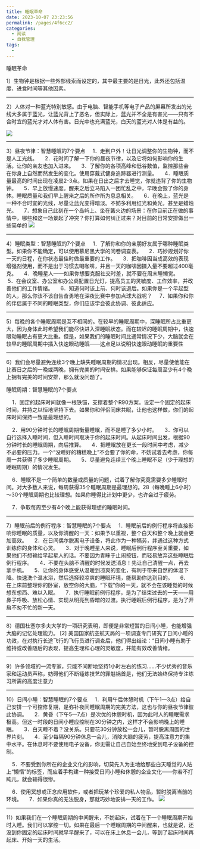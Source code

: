 ```yaml
---
title: 睡眠革命
date: 2023-10-07 23:23:56
permalink: /pages/4f6cc2/
categories:
  - 阅读
  - 自我管理
tags:
  - 
---
```

睡眠革命

1）生物钟是根据一些外部线索而设定的，其中最主要的是日光，此外还包括温度、进食时间等其他因素。

* * *

2）人体对一种蓝光特别敏感。由于电脑、智能手机等电子产品的屏幕所发出的光线大多属于蓝光，让蓝光背上了恶名，但实际上，蓝光并不全是有害光——只有不合时宜的蓝光才对人体有害。日光中也充满蓝光，白天的蓝光对人体是有益的。

![](../../_resources/ea1ef5a9c3dcbcb14232be0c2ba30737.png)

* * *

3）昼夜节律：智慧睡眠的7个要点
    1．走到户外！让日光调整你的生物钟，而不是人工光线。
    2．花时间了解一下你的昼夜节律，以及它将如何影响你的生活。让你的亲友也加入进来。
    3．了解你的各项高峰和低谷数值，监控那些会在你身上自然而然发生的变化。使用穿戴式健身追踪器进行测量。
    4．睡眠质量最高的时间出现在凌晨2-3点。如果在日出之后才去睡觉，你就违背了你的生物钟。
    5．早上放慢速度。醒来之后立马陷入一团忙乱之中，早晚会毁了你的身体。睡眠质量和我们早上醒来之后的所作所为息息相关。
    6．在晚上，蓝光是一种不合时宜的光线，尽量让蓝光变得暗淡。不妨多利用红光和黄光，甚至是蜡烛光。
    7．想象自己此刻在一个岛屿上、坐在篝火边的场景：在你目前正在做的事情中，哪些和这一场景起了冲突？你打算如何纠正过来？对目前的日常安排做出一些简单的
![](../../_resources/5fc694902b48a72883dba151c360f819.png)

* * *

4）睡眠类型：智慧睡眠的7个要点
    1．了解你和你的亲朋好友属于哪种睡眠类型。如果你不能确定，可以使用慕尼黑大学的问卷调查表。
    2．巧妙规划好你一天的日程，在你状态最佳时做最重要的工作。
    3．把咖啡因当成高效的表现增强剂使用，而不是出于习惯去喝咖啡，并且一天的咖啡因摄入量不要超过400毫克。
    4．晚睡星人——如果你想要克服社交时差，就不要在周末睡懒觉。
    5．在会议室、办公室和办公桌配置日光灯，提高员工的灵敏度、工作效率，并改善他们的工作情绪。
    6．知道何时该上前、何时该退后。如果你是一个早起型的人，那么你该不该自告奋勇地在深夜比赛中参加点球大战呢？
    7．如果你和你的伴侣属于不同的睡眠类型，你们应该学会彼此协调、彼此适应。

* * *

5）每晚的各个睡眠周期是互不相同的。在较早的睡眠周期中，深睡眠所占比重更大，因为身体此时希望我们能尽快进入深睡眠状态。而在较迟的睡眠周期中，快速眼动睡眠占有更大比重。但是，如果我们的睡眠时间比通常情况下少，大脑就会在较早的睡眠周期中插入快速眼动睡眠——这点足以说明快速眼动睡眠的重要性

* * *

6）我们会尽量避免连续3个晚上缺失睡眠周期的情况出现。相反，尽量使他能在比赛日之后的一晚或两晚，拥有完美的时间安排。如果能够保证每周至少有4个晚上拥有完美的时间安排，那么就没问题了。

睡眠周期：智慧睡眠的7个要点

    1．固定的起床时间就像一根铁锚，支撑着整个R90方案。设定一个固定的起床时间，并持之以恒地坚持下去。如果你和伴侣同床共眠，让他也这样做，你们的起床时间保持一致是最理想的。

    2．用90分钟时长的睡眠周期衡量睡眠，而不是睡了多少小时。
    3．你可以自行选择入睡时间，但入睡时间取决于你的起床时间。从起床时间出发，根据90分钟时长的睡眠周期，向后推算。
    4．把睡眠放在更长一段时间中考虑，减少不必要的压力。一个“没睡好的糟糕晚上”不会要了你的命，不妨试着去考虑，你每周一共获得了多少睡眠周期。
    5．尽量避免连续三个晚上睡眠不足（少于理想的睡眠周期）的情况发生。

    6．睡眠不是一个简单的数量或质量的问题，试着了解你究竟需要多少睡眠时间。对大多数人来说，每周获得35个睡眠周期是最理想的。28（每晚睡上6小时）～30个睡眠周期也比较理想。如果你睡得比计划中更少，也许会过于疲劳。

    7．争取每周至少有4个晚上能获得理想的睡眠时间。

* * *

7）睡眠前后的例行程序：智慧睡眠的7个要点
    1．睡眠前后的例行程序将直接影响你睡眠的质量，以及你清醒的一天：如果予以重视，整个白天和整个晚上就会更加高效。
    2．在日间偶尔脱离电子设备，将此作为一种犒劳，并通过这种方式训练你的身体和心灵。
    3．对于晚睡星人来说，睡眠后例行程序至关重要，如果他们不想输给早起星人的话。不要因为青睐于止闹按钮，而轻易放弃这些睡眠后例行程序。
    4．不要在头脑不清醒的时候发送消息！先让自己清醒一点，再去拿手机。
    5．让你的身体感受从温暖到凉爽的变化，有利于带来自然的体温下降。快速洗个温水浴，然后选择较凉爽的睡眠环境，能帮助你达到目的。
    6．在上床前整理你的卧室，放空你的大脑，“下载”你的一天，就不会在该睡觉的时候想东想西、难以入眠。
    7．执行睡眠前例行程序，是为了结束过去的一天——用鼻子呼吸、放松心情、实现从明亮到昏暗的过渡。执行睡眠后例行程序，是为了开启不匆不忙的新一天。

* * *

8）德国杜塞尔多夫大学的一项研究表明，即便是非常短暂的日间小睡，也能增强大脑的记忆处理能力。 [2] 美国国家航空航天局的一项调查专门研究了日间小睡的功效，在对执行长途飞行的飞行员进行调查后，他们得出结论：“日间小睡有助于维持或改善随后的表现，提高生理和心理的灵敏度，并能有效改善情绪。

* * *

9）许多领域的一流专家，只能不间断地坚持1小时左右的练习……不少优秀的音乐家和运动员声称，妨碍他们不断锤炼技艺的罪魁祸首是，他们无法始终保持专注练习所需的高度注意力

* * *

10）日间小睡：智慧睡眠的7个要点
    1．利用午后休憩时机（下午1—3点）给自己安排一个可控修复期，是弥补夜间睡眠周期的完美方法，这也与你的昼夜节律彼此协调。
    2．黄昏（下午5—7点）是次优的休憩时机，因为此时人的睡眠需求极高。但这一时段的日间小睡应控制在30分钟之内，这样才不会影响晚上的睡眠。
    3．白天睡不着？没关系。只要花30分钟放松一会儿，暂时脱离周围的世界片刻。
    4．至少每隔90分钟休息一会儿，消除大脑的疲劳，提高注意力的集中水平。在休息时不要使用电子设备，你无需让自己自始至终地受到电子设备的控制。

    5．不要受到你所在的企业文化的影响，切莫先入为主地给那些白天睡觉的人贴上“懒惰”的标签，而应着手构建一种接受日间小睡和休憩的企业文化——你若不打盹儿，就会输得很惨。

    6．使用冥想或正念应用软件，或者把玩某个珍爱的私人物品，暂时脱离当前的环境。
    7．如果你真的无法脱身，那就巧妙地安排一天的工作。
![](../../_resources/e3d03d119f3aaeba28f0466146d3f050.png)

* * *

11）如果我们在一个睡眠周期的中间醒来，不妨起床，试着在下一个睡眠周期开始时入睡。我们可以掌控一切。如果在最后一个睡眠周期的中间醒来，也就是说，还没到你固定的起床时间就早早醒来了，可以在床上休息一会儿，等到了起床时间再起床、开始一天的生活。